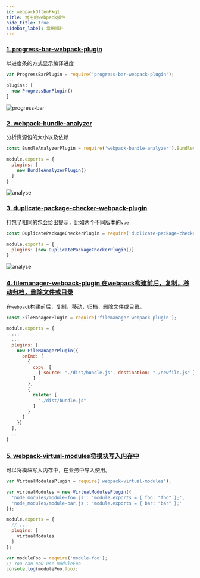 ```yaml
---
id: webpackOftenPkg1
title: 常用的webpack插件
hide_title: true
sidebar_label: 常用插件
---
```


### [1. progress-bar-webpack-plugin](https://github.com/clessg/progress-bar-webpack-plugin)

以进度条的方式显示编译进度

```javascript
var ProgressBarPlugin = require('progress-bar-webpack-plugin');
...
plugins: [
  new ProgressBarPlugin()
]
```

![progress-bar](/img/webpack-pr-bar.gif)

### [2. webpack-bundle-analyzer](https://github.com/webpack-contrib/webpack-bundle-analyzer)

分析资源包的大小以及依赖

```javascript
const BundleAnalyzerPlugin = require('webpack-bundle-analyzer').BundleAnalyzerPlugin;

module.exports = {
  plugins: [
    new BundleAnalyzerPlugin()
  ]
}
```

![analyse](/img/webpack-analyse.png)

### [3. duplicate-package-checker-webpack-plugin](https://github.com/darrenscerri/duplicate-package-checker-webpack-plugin)

打包了相同的包会给出提示，比如两个不同版本的`vue`

```javascript
const DuplicatePackageCheckerPlugin = require('duplicate-package-checker-webpack-plugin')

module.exports = {
  plugins: [new DuplicatePackageCheckerPlugin()]
}
```

![analyse](/img/screenshot.png)

### [4. filemanager-webpack-plugin 在webpack构建前后，复制，移动归档，删除文件或目录](https://github.com/gregnb/filemanager-webpack-plugin)

在`webpack`构建前后，复制，移动，归档，删除文件或目录。

```javascript
const FileManagerPlugin = require('filemanager-webpack-plugin');

module.exports = {
  ...
  ...
  plugins: [
    new FileManagerPlugin({
      onEnd: [
        {
          copy: [
            { source: "./dist/bundle.js", destination: "./newfile.js" }
          ]
        },
        {
          delete: [
            "./dist/bundle.js"
          ]
        }
      ]
    })
  ],
  ...
}
```

### [5. webpack-virtual-modules将模块写入内存中](https://github.com/sysgears/webpack-virtual-modules)

可以将模块写入内存中，在业务中导入使用。

```javascript
var VirtualModulesPlugin = require('webpack-virtual-modules');

var virtualModules = new VirtualModulesPlugin({
  'node_modules/module-foo.js': 'module.exports = { foo: "foo" };',
  'node_modules/module-bar.js': 'module.exports = { bar: "bar" };'
});

module.exports = {
  // ...
  plugins: [
    virtualModules
  ]
};

var moduleFoo = require('module-foo');
// You can now use moduleFoo
console.log(moduleFoo.foo);
```
